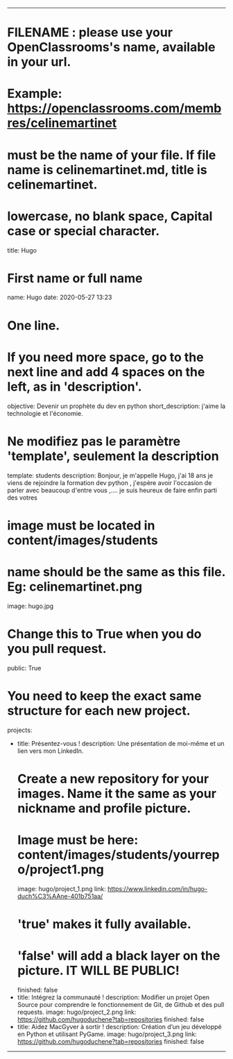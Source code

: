 ---

# FILENAME : please use your OpenClassrooms's name, available in your url.
# Example: https://openclassrooms.com/membres/celinemartinet
# must be the name of your file. If file name is celinemartinet.md, title is celinemartinet.
# lowercase, no blank space, Capital case or special character.
title: Hugo

# First name or full name
name: Hugo
date: 2020-05-27 13:23

# One line.
# If you need more space, go to the next line and add 4 spaces on the left, as in 'description'.
objective: Devenir un prophète du dev en python
short_description: j'aime la technologie et l'économie.

# Ne modifiez pas le paramètre 'template', seulement la description
template: students
description:
    Bonjour, je m'appelle Hugo, j'ai 18 ans je viens de rejoindre la formation dev python , j'espère avoir l'occasion de parler avec beaucoup d'entre vous ,.... je suis heureux de faire enfin parti des votres 

# image must be located in content/images/students
# name should be the same as this file. Eg: celinemartinet.png
image: hugo.jpg

# Change this to True when you do you pull request.
public: True

# You need to keep the exact same structure for each new project.
projects:
  - title: Présentez-vous !
    description: Une présentation de moi-même et un lien vers mon LinkedIn.
    # Create a new repository for your images. Name it the same as your nickname and profile picture.
    # Image must be here: content/images/students/yourrepo/project1.png
    image: hugo/project_1.png
    link: https://www.linkedin.com/in/hugo-duch%C3%AAne-401b751aa/
    # 'true' makes it fully available.
    # 'false' will add a black layer on the picture. IT WILL BE PUBLIC!
    finished: false
  - title: Intégrez la communauté !
    description: Modifier un projet Open Source pour comprendre le fonctionnement de Git, de Github et des pull requests. 
    image: hugo/project_2.png
    link: https://github.com/hugoduchene?tab=repositories
    finished: false
  - title: Aidez MacGyver à sortir !
    description: Création d’un jeu développé en Python et utilisant PyGame.
    image: hugo/project_3.png
    link: https://github.com/hugoduchene?tab=repositories
    finished: false
---